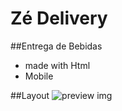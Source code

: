 ﻿# Zé Delivery

##Entrega de Bebidas

- made with Html
- Mobile

##Layout
![preview img](./assets/preview-zé.png)

